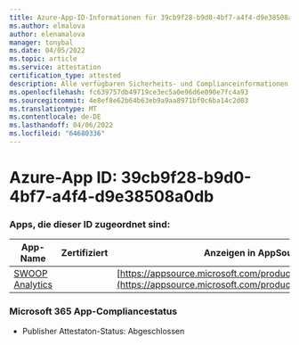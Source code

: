 ```yaml
---
title: Azure-App-ID-Informationen für 39cb9f28-b9d0-4bf7-a4f4-d9e38508a0db
ms.author: elmalova
author: elenamalova
manager: tonybal
ms.date: 04/05/2022
ms.topic: article
ms.service: attestation
certification_type: attested
description: Alle verfügbaren Sicherheits- und Complianceinformationen für 39cb9f28-b9d0-4bf7-a4f4-d9e38508a0db.
ms.openlocfilehash: fc639757db49719ce3ec5a0e96d6e090e7fc4a93
ms.sourcegitcommit: 4e8ef8e62b64b63eb9a9aa8971bf0c6ba14c2d03
ms.translationtype: MT
ms.contentlocale: de-DE
ms.lasthandoff: 04/06/2022
ms.locfileid: "64680336"
---
```

# <a name="azure-app-id-39cb9f28-b9d0-4bf7-a4f4-d9e38508a0db"></a>Azure-App ID: 39cb9f28-b9d0-4bf7-a4f4-d9e38508a0db


### <a name="apps-associated-with-this-id"></a>Apps, die dieser ID zugeordnet sind:
| **App-Name** | **Zertifiziert** | **Anzeigen in AppSource** |
|--------------|---------------|-----------------------|
| [SWOOP Analytics](../forward/WA200000877.md) |  | [https://appsource.microsoft.com/product/office/WA200000877](https://appsource.microsoft.com/product/office/WA200000877) |

### <a name="microsoft-365-app-compliance-status"></a>Microsoft 365 App-Compliancestatus
- Publisher Attestaton-Status: Abgeschlossen

